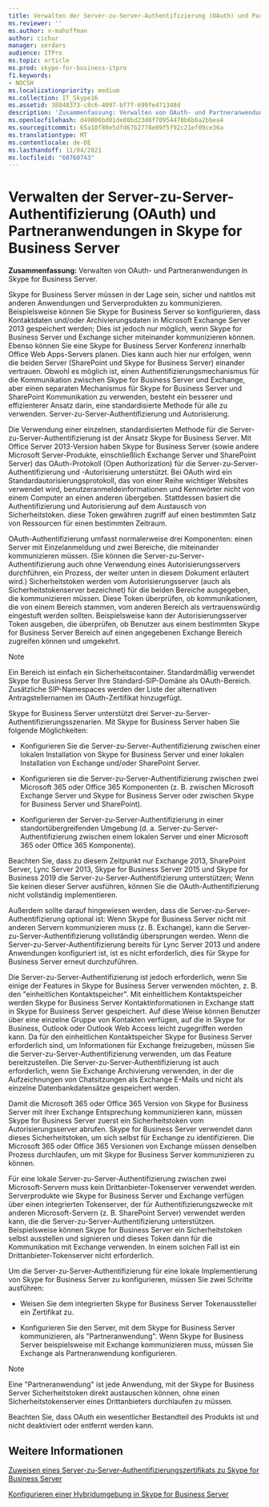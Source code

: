 ```yaml
---
title: Verwalten der Server-zu-Server-Authentifizierung (OAuth) und Partneranwendungen in Skype for Business Server
ms.reviewer: ''
ms.author: v-mahoffman
author: cichur
manager: serdars
audience: ITPro
ms.topic: article
ms.prod: skype-for-business-itpro
f1.keywords:
- NOCSH
ms.localizationpriority: medium
ms.collection: IT_Skype16
ms.assetid: 38848373-c8c6-4097-bf7f-699fe471348d
description: 'Zusammenfassung: Verwalten von OAuth- und Partneranwendungen in Skype for Business Server.'
ms.openlocfilehash: d49006bd01de80bd23d8f70954478b6b6a2bbea4
ms.sourcegitcommit: 65a10f80e5dfd67b2778e09f5f92c21ef09ce36a
ms.translationtype: MT
ms.contentlocale: de-DE
ms.lasthandoff: 11/04/2021
ms.locfileid: "60760743"
---
```

# <a name="manage-server-to-server-authentication-oauth-and-partner-applications-in-skype-for-business-server"></a>Verwalten der Server-zu-Server-Authentifizierung (OAuth) und Partneranwendungen in Skype for Business Server
 
**Zusammenfassung:** Verwalten von OAuth- und Partneranwendungen in Skype for Business Server.
  
Skype for Business Server müssen in der Lage sein, sicher und nahtlos mit anderen Anwendungen und Serverprodukten zu kommunizieren. Beispielsweise können Sie Skype for Business Server so konfigurieren, dass Kontaktdaten und/oder Archivierungsdaten in Microsoft Exchange Server 2013 gespeichert werden; Dies ist jedoch nur möglich, wenn Skype for Business Server und Exchange sicher miteinander kommunizieren können. Ebenso können Sie eine Skype for Business Server Konferenz innerhalb Office Web Apps-Servers planen. Dies kann auch hier nur erfolgen, wenn die beiden Server (SharePoint und Skype for Business Server) einander vertrauen. Obwohl es möglich ist, einen Authentifizierungsmechanismus für die Kommunikation zwischen Skype for Business Server und Exchange, aber einen separaten Mechanismus für Skype for Business Server und SharePoint Kommunikation zu verwenden, besteht ein besserer und effizienterer Ansatz darin, eine standardisierte Methode für alle zu verwenden. Server-zu-Server-Authentifizierung und Autorisierung.
  
Die Verwendung einer einzelnen, standardisierten Methode für die Server-zu-Server-Authentifizierung ist der Ansatz Skype for Business Server. Mit Office Server 2013-Version haben Skype for Business Server (sowie andere Microsoft Server-Produkte, einschließlich Exchange Server und SharePoint Server) das OAuth-Protokoll (Open Authorization) für die Server-zu-Server-Authentifizierung und -Autorisierung unterstützt. Bei OAuth wird ein Standardautorisierungsprotokoll, das von einer Reihe wichtiger Websites verwendet wird, benutzeranmeldeinformationen und Kennwörter nicht von einem Computer an einen anderen übergeben. Stattdessen basiert die Authentifizierung und Autorisierung auf dem Austausch von Sicherheitstoken. diese Token gewähren zugriff auf einen bestimmten Satz von Ressourcen für einen bestimmten Zeitraum.
  
OAuth-Authentifizierung umfasst normalerweise drei Komponenten: einen Server mit Einzelanmeldung und zwei Bereiche, die miteinander kommunizieren müssen. (Sie können die Server-zu-Server-Authentifizierung auch ohne Verwendung eines Autorisierungsservers durchführen, ein Prozess, der weiter unten in diesem Dokument erläutert wird.) Sicherheitstoken werden vom Autorisierungsserver (auch als Sicherheitstokenserver bezeichnet) für die beiden Bereiche ausgegeben, die kommunizieren müssen. Diese Token überprüfen, ob kommunikationen, die von einem Bereich stammen, vom anderen Bereich als vertrauenswürdig eingestuft werden sollten. Beispielsweise kann der Autorisierungsserver Token ausgeben, die überprüfen, ob Benutzer aus einem bestimmten Skype for Business Server Bereich auf einen angegebenen Exchange Bereich zugreifen können und umgekehrt.
  
> [!NOTE]
> Ein Bereich ist einfach ein Sicherheitscontainer. Standardmäßig verwendet Skype for Business Server Ihre Standard-SIP-Domäne als OAuth-Bereich. Zusätzliche SIP-Namespaces werden der Liste der alternativen Antragstellernamen im OAuth-Zertifikat hinzugefügt. 
  
Skype for Business Server unterstützt drei Server-zu-Server-Authentifizierungsszenarien. Mit Skype for Business Server haben Sie folgende Möglichkeiten:
  
- Konfigurieren Sie die Server-zu-Server-Authentifizierung zwischen einer lokalen Installation von Skype for Business Server und einer lokalen Installation von Exchange und/oder SharePoint Server.
    
- Konfigurieren sie die Server-zu-Server-Authentifizierung zwischen zwei Microsoft 365 oder Office 365 Komponenten (z. B. zwischen Microsoft Exchange Server und Skype for Business Server oder zwischen Skype for Business Server und SharePoint).
    
- Konfigurieren der Server-zu-Server-Authentifizierung in einer standortübergreifenden Umgebung (d. a. Server-zu-Server-Authentifizierung zwischen einem lokalen Server und einer Microsoft 365 oder Office 365 Komponente).
    
Beachten Sie, dass zu diesem Zeitpunkt nur Exchange 2013, SharePoint Server, Lync Server 2013, Skype for Business Server 2015 und Skype for Business 2019 die Server-zu-Server-Authentifizierung unterstützen; Wenn Sie keinen dieser Server ausführen, können Sie die OAuth-Authentifizierung nicht vollständig implementieren.
  
Außerdem sollte darauf hingewiesen werden, dass die Server-zu-Server-Authentifizierung optional ist: Wenn Skype for Business Server nicht mit anderen Servern kommunizieren muss (z. B. Exchange), kann die Server-zu-Server-Authentifizierung vollständig übersprungen werden. Wenn die Server-zu-Server-Authentifizierung bereits für Lync Server 2013 und andere Anwendungen konfiguriert ist, ist es nicht erforderlich, dies für Skype for Business Server erneut durchzuführen. 
  
Die Server-zu-Server-Authentifizierung ist jedoch erforderlich, wenn Sie einige der Features in Skype for Business Server verwenden möchten, z. B. den "einheitlichen Kontaktspeicher". Mit einheitlichem Kontaktspeicher werden Skype for Business Server Kontaktinformationen in Exchange statt in Skype for Business Server gespeichert. Auf diese Weise können Benutzer über eine einzelne Gruppe von Kontakten verfügen, auf die in Skype for Business, Outlook oder Outlook Web Access leicht zugegriffen werden kann. Da für den einheitlichen Kontaktspeicher Skype for Business Server erforderlich sind, um Informationen für Exchange freizugeben, müssen Sie die Server-zu-Server-Authentifizierung verwenden, um das Feature bereitzustellen. Die Server-zu-Server-Authentifizierung ist auch erforderlich, wenn Sie Exchange Archivierung verwenden, in der die Aufzeichnungen von Chatsitzungen als Exchange E-Mails und nicht als einzelne Datenbankdatensätze gespeichert werden.
  
Damit die Microsoft 365 oder Office 365 Version von Skype for Business Server mit ihrer Exchange Entsprechung kommunizieren kann, müssen Skype for Business Server zuerst ein Sicherheitstoken vom Autorisierungsserver abrufen. Skype for Business Server verwendet dann dieses Sicherheitstoken, um sich selbst für Exchange zu identifizieren. Die Microsoft 365 oder Office 365 Versionen von Exchange müssen denselben Prozess durchlaufen, um mit Skype for Business Server kommunizieren zu können.
  
Für eine lokale Server-zu-Server-Authentifizierung zwischen zwei Microsoft-Servern muss kein Drittanbieter-Tokenserver verwendet werden. Serverprodukte wie Skype for Business Server und Exchange verfügen über einen integrierten Tokenserver, der für Authentifizierungszwecke mit anderen Microsoft-Servern (z. B. SharePoint Server) verwendet werden kann, die die Server-zu-Server-Authentifizierung unterstützen. Beispielsweise können Skype for Business Server ein Sicherheitstoken selbst ausstellen und signieren und dieses Token dann für die Kommunikation mit Exchange verwenden. In einem solchen Fall ist ein Drittanbieter-Tokenserver nicht erforderlich.
  
Um die Server-zu-Server-Authentifizierung für eine lokale Implementierung von Skype for Business Server zu konfigurieren, müssen Sie zwei Schritte ausführen:
  
- Weisen Sie dem integrierten Skype for Business Server Tokenaussteller ein Zertifikat zu.
    
- Konfigurieren Sie den Server, mit dem Skype for Business Server kommunizieren, als "Partneranwendung". Wenn Skype for Business Server beispielsweise mit Exchange kommunizieren muss, müssen Sie Exchange als Partneranwendung konfigurieren.
    
> [!NOTE]
> Eine "Partneranwendung" ist jede Anwendung, mit der Skype for Business Server Sicherheitstoken direkt austauschen können, ohne einen Sicherheitstokenserver eines Drittanbieters durchlaufen zu müssen. 
  
Beachten Sie, dass OAuth ein wesentlicher Bestandteil des Produkts ist und nicht deaktiviert oder entfernt werden kann.
  
## <a name="see-also"></a>Weitere Informationen

[Zuweisen eines Server-zu-Server-Authentifizierungszertifikats zu Skype for Business Server](assign-a-server-to-server-certificate.md)
  
[Konfigurieren einer Hybridumgebung in Skype for Business Server](configure-a-hybrid-environment.md)

